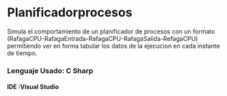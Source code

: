 # Planificadorprocesos
Simula el comportamiento de un planificador de procesos con un formato (RafagaCPU-RafagaEntrada-RafagaCPU-RafagaSalida-RefagaCPU) permitiendo ver en forma tabular los datos de la ejecucion en cada instante de tiempo.
### Lenguaje Usado: C Sharp
#### IDE :Visual Studio
